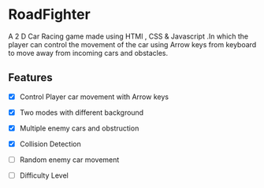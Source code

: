 
# RoadFighter   

A 2 D Car Racing game made using HTMl , CSS & Javascript .In which the player can control the movement of the car using Arrow keys from keyboard to move away from incoming cars and obstacles.

## Features 

- [x] Control Player car movement with Arrow keys
- [x] Two modes with different background
- [x] Multiple enemy cars and obstruction
- [x] Collision Detection
- [ ] Random enemy car movement
- [ ] Difficulty Level


